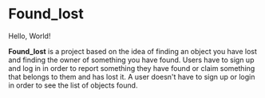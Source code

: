 # Found_lost
Hello, World!

**Found_lost** is a project based on the idea of finding an object you have lost and finding the owner of something you have found.
Users have to sign up and log in in order to report something they have found or claim something that belongs to them and has lost it.
A user doesn't have to sign up or login in order to see the list of objects found.
